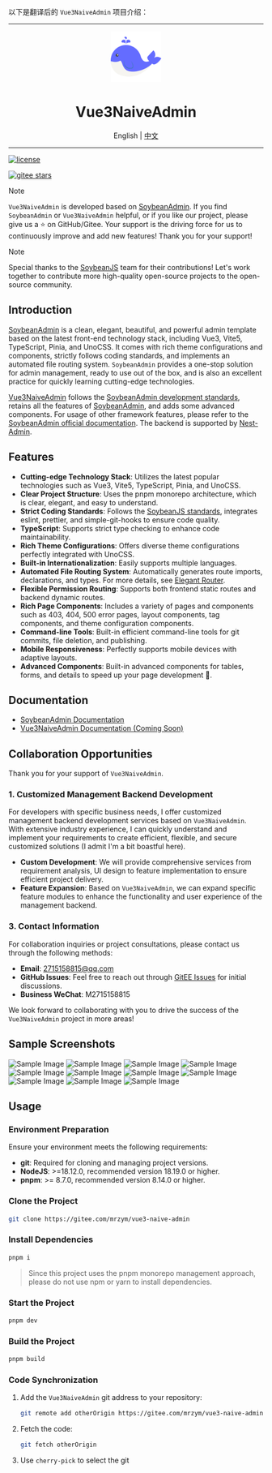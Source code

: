 以下是翻译后的 `Vue3NaiveAdmin` 项目介绍：

---

<div align="center">
  <img src="./public/favicon.svg" width="100" />
  <h1>Vue3NaiveAdmin</h1>
  <span>English | <a href="./README.zh_CN.md">中文</a></span>
</div>

---

[![license](https://img.shields.io/badge/license-MIT-green.svg)](./LICENSE)
<!-- [![github stars](https://img.shields.io/github/stars/honghuangdc/soybean-admin)](https://github.com/soybeanjs/soybean-admin)
[![github forks](https://img.shields.io/github/forks/honghuangdc/soybean-admin)](https://github.com/soybeanjs/soybean-admin) -->
[![gitee stars](https://gitee.com/mrzym/stable-version-of-blog/badge/star.svg)](https://gitee.com/mrzym/vue3-naive-admin)

> [!NOTE]
> `Vue3NaiveAdmin` is developed based on [SoybeanAdmin](https://docs.soybeanjs.cn/zh/). If you find `SoybeanAdmin` or `Vue3NaiveAdmin` helpful, or if you like our project, please give us a ⭐️ on GitHub/Gitee. Your support is the driving force for us to continuously improve and add new features! Thank you for your support!

> [!NOTE]
> Special thanks to the [SoybeanJS](https://github.com/soybeanjs) team for their contributions! Let's work together to contribute more high-quality open-source projects to the open-source community.

## Introduction

[SoybeanAdmin](https://docs.soybeanjs.cn/zh/) is a clean, elegant, beautiful, and powerful admin template based on the latest front-end technology stack, including Vue3, Vite5, TypeScript, Pinia, and UnoCSS. It comes with rich theme configurations and components, strictly follows coding standards, and implements an automated file routing system. `SoybeanAdmin` provides a one-stop solution for admin management, ready to use out of the box, and is also an excellent practice for quickly learning cutting-edge technologies.

[Vue3NaiveAdmin](https://gitee.com/mrzym/vue3-naive-admin) follows the [SoybeanAdmin development standards](https://docs.soybeanjs.cn/zh/standard/), retains all the features of [SoybeanAdmin](https://docs.soybeanjs.cn/zh/), and adds some advanced components. For usage of other framework features, please refer to the [SoybeanAdmin official documentation](https://docs.soybeanjs.cn/zh/guide/intro.html). The backend is supported by [Nest-Admin](https://gitee.com/mrzym/Nest-Admin).

## Features

- **Cutting-edge Technology Stack**: Utilizes the latest popular technologies such as Vue3, Vite5, TypeScript, Pinia, and UnoCSS.
- **Clear Project Structure**: Uses the pnpm monorepo architecture, which is clear, elegant, and easy to understand.
- **Strict Coding Standards**: Follows the [SoybeanJS standards](https://docs.soybeanjs.cn/zh/standard), integrates eslint, prettier, and simple-git-hooks to ensure code quality.
- **TypeScript**: Supports strict type checking to enhance code maintainability.
- **Rich Theme Configurations**: Offers diverse theme configurations perfectly integrated with UnoCSS.
- **Built-in Internationalization**: Easily supports multiple languages.
- **Automated File Routing System**: Automatically generates route imports, declarations, and types. For more details, see [Elegant Router](https://github.com/soybeanjs/elegant-router).
- **Flexible Permission Routing**: Supports both frontend static routes and backend dynamic routes.
- **Rich Page Components**: Includes a variety of pages and components such as 403, 404, 500 error pages, layout components, tag components, and theme configuration components.
- **Command-line Tools**: Built-in efficient command-line tools for git commits, file deletion, and publishing.
- **Mobile Responsiveness**: Perfectly supports mobile devices with adaptive layouts.
- **Advanced Components**: Built-in advanced components for tables, forms, and details to speed up your page development 🚀.

## Documentation

- [SoybeanAdmin Documentation](https://docs.soybeanjs.cn)
- [Vue3NaiveAdmin Documentation (Coming Soon)]()

## Collaboration Opportunities

Thank you for your support of `Vue3NaiveAdmin`.

### 1. Customized Management Backend Development

For developers with specific business needs, I offer customized management backend development services based on `Vue3NaiveAdmin`. With extensive industry experience, I can quickly understand and implement your requirements to create efficient, flexible, and secure customized solutions (I admit I'm a bit boastful here).

- **Custom Development**: We will provide comprehensive services from requirement analysis, UI design to feature implementation to ensure efficient project delivery.
- **Feature Expansion**: Based on `Vue3NaiveAdmin`, we can expand specific feature modules to enhance the functionality and user experience of the management backend.

### 3. Contact Information

For collaboration inquiries or project consultations, please contact us through the following methods:

- **Email**: [2715158815@qq.com](mailto:2715158815@qq.com)
- **GitHub Issues**: Feel free to reach out through [GitEE Issues](https://gitee.com/mrzym/vue3-naive-admin/issues/new) for initial discussions.
- **Business WeChat**: M2715158815

We look forward to collaborating with you to drive the success of the `Vue3NaiveAdmin` project in more areas!

## Sample Screenshots

![Sample Image](https://soybeanjs-1300612522.cos.ap-guangzhou.myqcloud.com/uPic/soybean-admin-v1-01.png)
![Sample Image](https://soybeanjs-1300612522.cos.ap-guangzhou.myqcloud.com/uPic/soybean-admin-v1-02.png)
![Sample Image](https://soybeanjs-1300612522.cos.ap-guangzhou.myqcloud.com/uPic/soybean-admin-v1-03.png)
![Sample Image](https://soybeanjs-1300612522.cos.ap-guangzhou.myqcloud.com/uPic/soybean-admin-v1-04.png)
![Sample Image](https://soybeanjs-1300612522.cos.ap-guangzhou.myqcloud.com/uPic/soybean-admin-v1-05.png)
![Sample Image](https://soybeanjs-1300612522.cos.ap-guangzhou.myqcloud.com/uPic/soybean-admin-v1-06.png)
![Sample Image](https://soybeanjs-1300612522.cos.ap-guangzhou.myqcloud.com/uPic/soybean-admin-v1-07.png)
![Sample Image](https://soybeanjs-1300612522.cos.ap-guangzhou.myqcloud.com/uPic/soybean-admin-v1-08.png)
![Sample Image](https://soybeanjs-1300612522.cos.ap-guangzhou.myqcloud.com/uPic/soybean-admin-v1-09.png)
![Sample Image](https://soybeanjs-1300612522.cos.ap-guangzhou.myqcloud.com/uPic/soybean-admin-v1-10.png)
![Sample Image](https://soybeanjs-1300612522.cos.ap-guangzhou.myqcloud.com/uPic/soybean-admin-v1-mobile.png)

## Usage

### Environment Preparation

Ensure your environment meets the following requirements:

- **git**: Required for cloning and managing project versions.
- **NodeJS**: >=18.12.0, recommended version 18.19.0 or higher.
- **pnpm**: >= 8.7.0, recommended version 8.14.0 or higher.

### Clone the Project

```bash
git clone https://gitee.com/mrzym/vue3-naive-admin
```

### Install Dependencies

```bash
pnpm i
```

> Since this project uses the pnpm monorepo management approach, please do not use npm or yarn to install dependencies.

### Start the Project

```bash
pnpm dev
```

### Build the Project

```bash
pnpm build
```

### Code Synchronization

1. Add the `Vue3NaiveAdmin` git address to your repository:
   ```bash
   git remote add otherOrigin https://gitee.com/mrzym/vue3-naive-admin.git
   ```

2. Fetch the code:
   ```bash
   git fetch otherOrigin
   ```

3. Use `cherry-pick` to select the git
